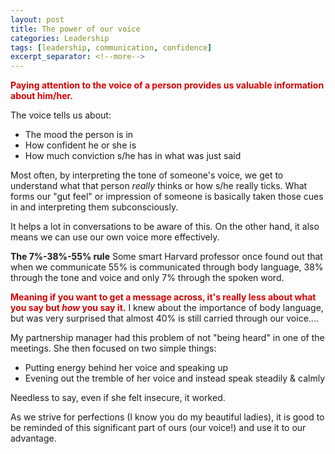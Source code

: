 ```yaml
---
layout: post
title: The power of our voice
categories: Leadership
tags: [leadership, communication, confidence]
excerpt_separator: <!--more-->
---
```


<span style="color:#d40202; font-weight: bold">Paying attention to the voice of a person provides us valuable information about him/her.</span>

The voice tells us about:

<ul>
<li>The mood the person is in</li>
<li>How confident he or she is </li>
<li>How much conviction s/he has in what was just said</li>
</ul>

Most often, by interpreting the tone of someone's voice, we get to understand what that person <em>really</em> thinks or how s/he really ticks.<!--more--> What forms our "gut feel" or impression of someone is basically taken those cues in and interpreting them subconsciously.

It helps a lot in conversations to be aware of this. On the other hand, it also means we can use our own voice more effectively.

<span style="font-weight: bold">The 7%-38%-55% rule</span>
Some smart Harvard professor once found out that when we communicate 55% is communicated through body language, 38% through the tone and voice and only 7% through the spoken word.

<span style="color:#d40202; font-weight: bold">Meaning if you want to get a message across, it's really less about what you say but <em>how</em> you say it.</span> I knew about the importance of body language, but was very surprised that almost 40% is still carried through our voice.... 

My partnership manager had this problem of not "being heard" in one of the meetings. She then focused on two simple things:
<ul>
<li>Putting energy behind her voice and speaking up</li>
<li>Evening out the tremble of her voice and instead speak steadily & calmly</li>
</ul>

Needless to say, even if she felt insecure, it worked.

As we strive for perfections (I know you do my beautiful ladies), it is good to be reminded of this significant part of ours (our voice!) and use it to our advantage.
